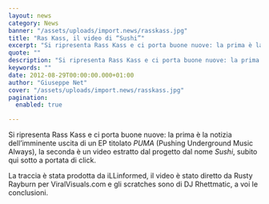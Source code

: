 ```yaml
---
layout: news
category: News
banner: "/assets/uploads/import.news/rasskass.jpg"
title: "Ras Kass, il video di “Sushi”"
excerpt: "Si ripresenta Rass Kass e ci porta buone nuove: la prima è la notizia dell’imminente uscita di un EP titolato PUMA (Pushing Underground Music Always), la seconda è un video estratto dal progetto dal nome Sushi, subito qui sotto a portata di click. La traccia è stata prodotta da iLLinformed, il video è stato diretto [&hellip"
quote: ""
description: "Si ripresenta Rass Kass e ci porta buone nuove: la prima è la notizia dell’imminente uscita di un EP titolato PUMA (Pushing Underground Music Always), la seconda è un video estratto dal progetto dal nome Sushi, subito qui sotto a portata di click. La traccia è stata prodotta da iLLinformed, il video è stato diretto [&hellip"
keywords: ""
date: 2012-08-29T00:00:00.000+01:00
author: "Giuseppe Net"
cover: "/assets/uploads/import.news/rasskass.jpg"
pagination:
  enabled: true

---
```


Si ripresenta Rass Kass e ci porta buone nuove: la prima è la notizia dell’imminente uscita di un EP titolato _PUMA_ (Pushing Underground Music Always), la seconda è un video estratto dal progetto dal nome _Sushi_, subito qui sotto a portata di click.

La traccia è stata prodotta da iLLinformed, il video è stato diretto da Rusty Rayburn per ViralVisuals.com e gli scratches sono di DJ Rhettmatic, a voi le conclusioni.